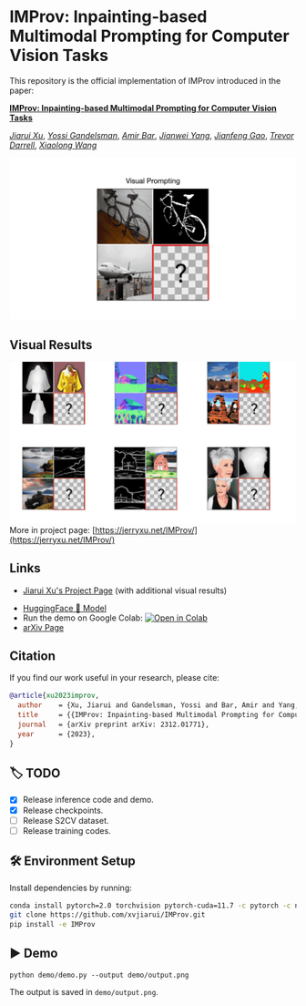 # IMProv: Inpainting-based Multimodal Prompting for Computer Vision Tasks

This repository is the official implementation of IMProv introduced in the paper:

[**IMProv: Inpainting-based Multimodal Prompting for Computer Vision Tasks**](https://arxiv.org/abs/2312.01771)

[*Jiarui Xu*](https://jerryxu.net),
[*Yossi Gandelsman*](https://yossigandelsman.github.io/),
[*Amir Bar*](https://www.amirbar.net/),
[*Jianwei Yang*](https://jwyang.github.io/),
[*Jianfeng Gao*](https://www.microsoft.com/en-us/research/people/jfgao/),
[*Trevor Darrell*](http://people.eecs.berkeley.edu/~trevor/),
[*Xiaolong Wang*](https://xiaolonw.github.io/)

![teaser](figs/teaser_v3.gif)

## Visual Results
![teaser](figs/teaser_results.gif) 
More in project page: [https://jerryxu.net/IMProv/](https://jerryxu.net/IMProv/)


## Links
* [Jiarui Xu's Project Page](https://jerryxu.net/IMProv/) (with additional visual results)
<!-- * [HuggingFace 🤗 Demo](https://huggingface.co/spaces/xvjiarui/IMProv) -->
* [HuggingFace 🤗 Model](https://huggingface.co/xvjiarui/IMProv-v1-0)
* Run the demo on Google Colab: [![Open in Colab](https://colab.research.google.com/assets/colab-badge.svg)](https://colab.research.google.com/drive/1mJlZutYhVcwW9AMFcuEZ-d2SvuLnXLIh?usp=sharing)
* [arXiv Page](https://arxiv.org/abs/2312.01771)

## Citation

If you find our work useful in your research, please cite:

```BiBTeX
@article{xu2023improv,
  author    = {Xu, Jiarui and Gandelsman, Yossi and Bar, Amir and Yang, Jianwei and Gao, Jianfeng and Darrell, Trevor and Wang, Xiaolong},
  title     = {{IMProv: Inpainting-based Multimodal Prompting for Computer Vision Tasks}},
  journal   = {arXiv preprint arXiv: 2312.01771},
  year      = {2023},
}
```

## :label: TODO
- [x] Release inference code and demo.
- [x] Release checkpoints.
- [ ] Release S2CV dataset.
- [ ] Release training codes.

## :hammer_and_wrench: Environment Setup

Install dependencies by running:

```bash
conda install pytorch=2.0 torchvision pytorch-cuda=11.7 -c pytorch -c nvidia
git clone https://github.com/xvjiarui/IMProv.git
pip install -e IMProv
```

## :arrow_forward: Demo

```shell
python demo/demo.py --output demo/output.png
```
The output is saved in `demo/output.png`.